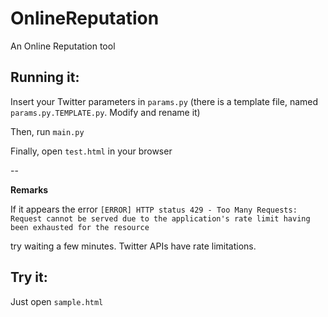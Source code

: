 OnlineReputation
================

An Online Reputation tool


Running it:
--

Insert your Twitter parameters in `params.py` (there is a template file, named `params.py.TEMPLATE.py`. Modify and rename it)


Then, run `main.py`

Finally, open `test.html` in your browser


--


__Remarks__

If it appears the error
`[ERROR] HTTP status 429 - Too Many Requests: Request cannot be served due to the application's rate limit having been exhausted for the resource`

try waiting a few minutes. Twitter APIs have rate limitations.


Try it:
--
Just open `sample.html`